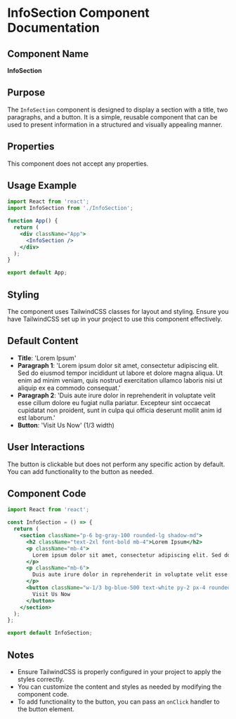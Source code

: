 # InfoSection Component Documentation

## Component Name
**InfoSection**

## Purpose
The `InfoSection` component is designed to display a section with a title, two paragraphs, and a button. It is a simple, reusable component that can be used to present information in a structured and visually appealing manner.

## Properties
This component does not accept any properties.

## Usage Example
```jsx
import React from 'react';
import InfoSection from './InfoSection';

function App() {
  return (
    <div className="App">
      <InfoSection />
    </div>
  );
}

export default App;
```

## Styling
The component uses TailwindCSS classes for layout and styling. Ensure you have TailwindCSS set up in your project to use this component effectively.

## Default Content
- **Title**: 'Lorem Ipsum'
- **Paragraph 1**: 'Lorem ipsum dolor sit amet, consectetur adipiscing elit. Sed do eiusmod tempor incididunt ut labore et dolore magna aliqua. Ut enim ad minim veniam, quis nostrud exercitation ullamco laboris nisi ut aliquip ex ea commodo consequat.'
- **Paragraph 2**: 'Duis aute irure dolor in reprehenderit in voluptate velit esse cillum dolore eu fugiat nulla pariatur. Excepteur sint occaecat cupidatat non proident, sunt in culpa qui officia deserunt mollit anim id est laborum.'
- **Button**: 'Visit Us Now' (1/3 width)

## User Interactions
The button is clickable but does not perform any specific action by default. You can add functionality to the button as needed.

## Component Code
```jsx
import React from 'react';

const InfoSection = () => {
  return (
    <section className="p-6 bg-gray-100 rounded-lg shadow-md">
      <h2 className="text-2xl font-bold mb-4">Lorem Ipsum</h2>
      <p className="mb-4">
        Lorem ipsum dolor sit amet, consectetur adipiscing elit. Sed do eiusmod tempor incididunt ut labore et dolore magna aliqua. Ut enim ad minim veniam, quis nostrud exercitation ullamco laboris nisi ut aliquip ex ea commodo consequat.
      </p>
      <p className="mb-6">
        Duis aute irure dolor in reprehenderit in voluptate velit esse cillum dolore eu fugiat nulla pariatur. Excepteur sint occaecat cupidatat non proident, sunt in culpa qui officia deserunt mollit anim id est laborum.
      </p>
      <button className="w-1/3 bg-blue-500 text-white py-2 px-4 rounded hover:bg-blue-700">
        Visit Us Now
      </button>
    </section>
  );
};

export default InfoSection;
```

## Notes
- Ensure TailwindCSS is properly configured in your project to apply the styles correctly.
- You can customize the content and styles as needed by modifying the component code.
- To add functionality to the button, you can pass an `onClick` handler to the button element.